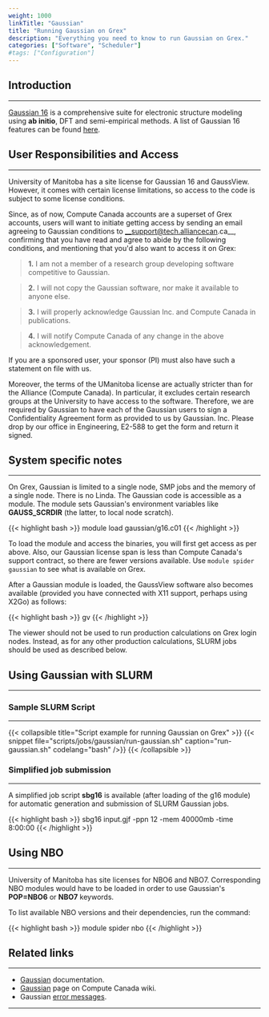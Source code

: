 ```yaml
---
weight: 1000
linkTitle: "Gaussian"
title: "Running Gaussian on Grex"
description: "Everything you need to know to run Gaussian on Grex."
categories: ["Software", "Scheduler"]
#tags: ["Configuration"]
---
```


## Introduction
---

[Gaussian 16](http://gaussian.com/ "Gaussian") is a comprehensive suite for electronic structure modeling using __ab initio__, DFT and semi-empirical methods. A list of Gaussian 16 features can be found [here](http://gaussian.com/g16glance/ "Gaussian Features").

## User Responsibilities and Access
---

University of Manitoba has a site license for Gaussian 16 and GaussView. However, it comes with certain license limitations, so access to the code is subject to some license conditions.

Since, as of now, Compute Canada accounts are a superset of Grex accounts, users will want to initiate getting access by sending an email agreeing to Gaussian conditions to __support@tech.alliancecan.ca__, confirming that you have read and agree to abide by the following conditions, and mentioning that you'd also want to access it on Grex:

>  __1.__ I am not a member of a research group developing software competitive to Gaussian.

>  __2.__ I will not copy the Gaussian software, nor make it available to anyone else.

>  __3.__ I will properly acknowledge Gaussian Inc. and Compute Canada in publications.

>  __4.__ I will notify Compute Canada of any change in the above acknowledgement.

If you are a sponsored user, your sponsor (PI) must also have such a statement on file with us. 

Moreover, the terms of the UManitoba license are actually stricter than for the Alliance (Compute Canada). In particular, it excludes certain research groups at the University to have access to the software. Therefore, we are required by Gaussian to have each of the Gaussian users to sign a Confidentiality Agreement form as provided to us by Gaussian. Inc. Please drop by our office in Engineering, E2-588 to get the form and return it signed.

## System specific notes
---

On Grex, Gaussian is limited to a single node, SMP jobs and the memory of a single node. There is no Linda. The Gaussian code is accessible as a module. The module sets Gaussian's environment variables like __GAUSS_SCRDIR__ (the latter, to local node scratch).

{{< highlight bash >}}
module load gaussian/g16.c01
{{< /highlight >}}

To load the module and access the binaries, you will first get access as per above. Also, our Gaussian license span is less than Compute Canada's support contract, so there are fewer versions available. Use ```module spider gaussian``` to see what is available on Grex.

After a Gaussian module is loaded, the GaussView software also becomes available (provided you have connected with X11 support, perhaps using X2Go) as follows:

{{< highlight bash >}}
gv
{{< /highlight >}}
  
The viewer should not be used to run production calculations on Grex login nodes. Instead, as for any other production calculations, SLURM jobs should be used as described below.

## Using Gaussian with SLURM
---

### Sample SLURM Script
---

{{< collapsible title="Script example for running Gaussian on Grex" >}}
{{< snippet
    file="scripts/jobs/gaussian/run-gaussian.sh"
    caption="run-gaussian.sh"
    codelang="bash"
/>}}
{{< /collapsible >}}

### Simplified job submission
---

A simplified job script **sbg16** is available (after loading of the g16 module) for automatic generation and submission of SLURM Gaussian jobs.

{{< highlight bash >}}
sbg16 input.gjf -ppn 12 -mem 40000mb -time 8:00:00
{{< /highlight >}}

## Using NBO
---

University of Manitoba has site licenses for NBO6 and NBO7. Corresponding NBO modules would have to be loaded in order to use Gaussian's __POP=NBO6__ or __NBO7__ keywords.

To list available NBO versions and their dependencies, run the command:

{{< highlight bash >}}
module spider nbo
{{< /highlight >}}

## Related links
---

* [Gaussian](https://gaussian.com/man/) documentation.
* [Gaussian](https://docs.alliancecan.ca/wiki/Gaussian) page on Compute Canada wiki.
* Gaussian [error messages](https://docs.alliancecan.ca/wiki/Gaussian_error_messages).

---

<!-- Changes and update:
* 
*
*
-->
